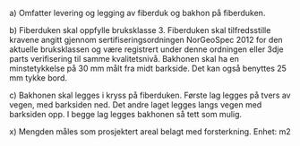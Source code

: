 a) Omfatter levering og legging av fiberduk og bakhon på fiberduken.

b) Fiberduken skal oppfylle bruksklasse 3. Fiberduken skal tilfredsstille kravene angitt gjennom sertifiseringsordningen NorGeoSpec 2012 for den aktuelle bruksklassen og være registrert under denne ordningen eller 3dje parts verifisering til samme kvalitetsnivå.
Bakhonen skal ha en minstetykkelse på 30 mm målt fra midt barkside. Det kan også benyttes 25 mm tykke bord.

c) Bakhonen skal legges i kryss på fiberduken. Første lag legges på tvers av vegen, med barksiden ned. Det andre laget legges langs vegen med barksiden opp. I begge lag legges bakhonen så tett som mulig.

x) Mengden måles som prosjektert areal belagt med forsterkning. Enhet: m2

